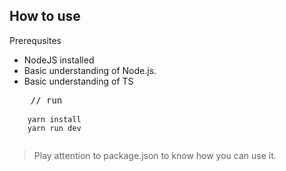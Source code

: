 ## How to use

Prerequsites
- NodeJS installed
- Basic understanding of Node.js.
- Basic understanding of TS

<pre>
    // run
  <code>
    yarn install
    yarn run dev
  </code>
</pre>


> Play attention to package.json to know how you can use it.